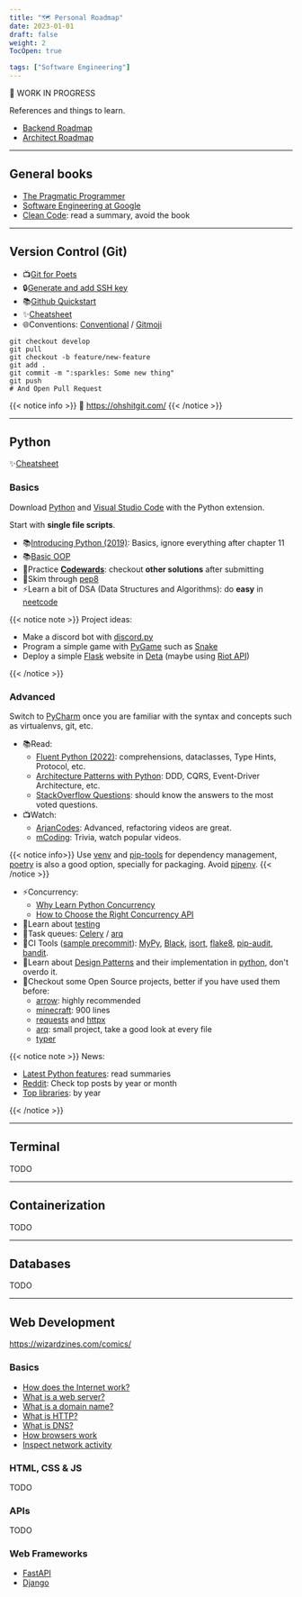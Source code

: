```yaml
---
title: "🗺️ Personal Roadmap"
date: 2023-01-01
draft: false
weight: 2
TocOpen: true

tags: ["Software Engineering"]
---
```


🚧 WORK IN PROGRESS

References and things to learn.

<!--more-->

- [Backend Roadmap](https://roadmap.sh/backend/)
- [Architect Roadmap](https://roadmap.sh/software-architect/)

---

## General books

- [The Pragmatic Programmer](https://pragprog.com/titles/tpp20/the-pragmatic-programmer-20th-anniversary-edition/)
- [Software Engineering at Google](https://abseil.io/resources/swe-book)
- [Clean Code](https://gist.github.com/wojteklu/73c6914cc446146b8b533c0988cf8d29): read a summary, avoid the book

---

## Version Control (Git)

- 📺[Git for Poets](https://www.youtube.com/playlist?list=PLRqwX-V7Uu6ZF9C0YMKuns9sLDzK6zoiV)
- 🔒️[Generate and add SSH key](https://docs.github.com/en/authentication/connecting-to-github-with-ssh/adding-a-new-ssh-key-to-your-github-account)
- 📚[Github Quickstart](https://docs.github.com/en/get-started/quickstart/hello-world)
- ✨[Cheatsheet](https://training.github.com/downloads/github-git-cheat-sheet/)
- 🌐Conventions: [Conventional](https://www.conventionalcommits.org/) / [Gitmoji](https://gitmoji.dev/)

```
git checkout develop
git pull
git checkout -b feature/new-feature
git add .
git commit -m ":sparkles: Some new thing"
git push
# And Open Pull Request
```

{{< notice info >}}
💩 https://ohshitgit.com/
{{< /notice >}}

---

## Python

✨[Cheatsheet](https://gto76.github.io/python-cheatsheet/)

### Basics

Download [Python](https://www.python.org/downloads/) and [Visual Studio Code](https://code.visualstudio.com/) with the Python extension.

Start with **single file scripts**.

- 📚[Introducing Python (2019)](https://www.oreilly.com/library/view/introducing-python-2nd/9781492051374/): Basics, ignore everything after chapter 11
- 📚[Basic OOP](https://realpython.com/python3-object-oriented-programming/)
- 🥋Practice [**Codewards**](codewars.com/): checkout **other solutions** after submitting
- 🎨Skim through [pep8](https://peps.python.org/pep-0008/)
- ⚡️Learn a bit of DSA (Data Structures and Algorithms): do **easy** in [neetcode](https://neetcode.io/roadmap)

{{< notice note >}}
Project ideas:

- Make a discord bot with [discord.py](https://discordpy.readthedocs.io/)
- Program a simple game with [PyGame](https://www.pygame.org/docs/) such as [Snake](https://www.geeksforgeeks.org/snake-game-in-python-using-pygame-module/)
- Deploy a simple [Flask](https://flask.palletsprojects.com/en/2.2.x/) website in [Deta](https://www.deta.sh/) (maybe using [Riot API](https://developer.riotgames.com/))

{{< /notice >}}

### Advanced

Switch to [PyCharm](https://www.jetbrains.com/pycharm/) once you are familiar with the syntax and concepts such as virtualenvs, git, etc.

- 📚Read:
  - [Fluent Python (2022)](https://www.oreilly.com/library/view/fluent-python-2nd/9781492056348/):
    comprehensions, dataclasses, Type Hints, Protocol, etc.
  - [Architecture Patterns with Python](https://www.cosmicpython.com/book/preface.html):
    DDD, CQRS, Event-Driver Architecture, etc.
  - [StackOverflow Questions](https://stackoverflow.com/questions/tagged/python?sort=votes):
    should know the answers to the most voted questions.
- 📺Watch:
  - [ArjanCodes](https://www.youtube.com/@ArjanCodes/videos): Advanced, refactoring videos are great.
  - [mCoding](https://www.youtube.com/channel/UCaiL2GDNpLYH6Wokkk1VNcg): Trivia, watch popular videos.

{{< notice info>}}
Use [venv](https://docs.python.org/3/library/venv.html) and [pip-tools](https://github.com/jazzband/pip-tools) for dependency management,
[poetry](https://python-poetry.org/) is also a good option, specially for packaging.
Avoid [pipenv](https://github.com/pypa/pipenv).
{{< /notice >}}

- ⚡️Concurrency:
  - [Why Learn Python Concurrency](https://superfastpython.com/why-learn-python-concurrency/)
  - [How to Choose the Right Concurrency API](https://superfastpython.com/python-concurrency-choose-api/)
- 🧪Learn about [testing](https://testdriven.io/guides/complete-python/)
- 🔄Task queues: [Celery](https://docs.celeryq.dev/) / [arq](https://arq-docs.helpmanual.io/)
- 🔧CI Tools ([sample precommit](https://github.com/arrow-py/arrow/blob/74a759b88447b6ecd9fd5de610f272c8fb6130a2/.pre-commit-config.yaml)):
  [MyPy](https://mypy.readthedocs.io/en/stable/),
  [Black](https://black.readthedocs.io/en/stable/),
  [isort](https://pycqa.github.io/isort/),
  [flake8](https://flake8.pycqa.org/en/latest/),
  [pip-audit](https://github.com/pypa/pip-audit),
  [bandit](https://bandit.readthedocs.io/en/latest/).
- 🧰Learn about [Design Patterns](https://refactoring.guru/design-patterns) and their implementation in [python](https://github.com/faif/python-patterns), don't overdo it.
- 📜Checkout some Open Source projects, better if you have used them before:
  - [arrow](https://github.com/arrow-py/arrow): highly recommended
  - [minecraft](https://github.com/fogleman/Minecraft): 900 lines
  - [requests](https://github.com/psf/requests) and [httpx](https://github.com/encode/httpx)
  - [arq](https://github.com/samuelcolvin/arq): small project, take a good look at every file
  - [typer](https://github.com/tiangolo/typer)

{{< notice note >}}
News:

- [Latest Python features](https://docs.python.org/3/whatsnew/index.html): read summaries
- [Reddit](https://www.reddit.com/r/Python/top/?t=month): Check top posts by year or month
- [Top libraries](https://tryolabs.com/blog/2022/12/26/top-python-libraries-2022): by year

{{< /notice >}}

---

## Terminal

TODO

---

## Containerization

TODO

---

## Databases

TODO

---

## Web Development

https://wizardzines.com/comics/

### Basics

- [How does the Internet work?](https://developer.mozilla.org/en-US/docs/Learn/Common_questions/How_does_the_Internet_work)
- [What is a web server?](https://developer.mozilla.org/en-US/docs/Learn/Common_questions/What_is_a_web_server)
- [What is a domain name?](https://developer.mozilla.org/en-US/docs/Learn/Common_questions/What_is_a_domain_name)
- [What is HTTP?](https://www.cloudflare.com/en-gb/learning/ddos/glossary/hypertext-transfer-protocol-http/)
- [What is DNS?](https://www.cloudflare.com/en-gb/learning/dns/what-is-dns/)
- [How browsers work](https://developer.mozilla.org/en-US/docs/Web/Performance/How_browsers_work)
- [Inspect network activity](https://developer.chrome.com/docs/devtools/network/)

### HTML, CSS & JS

TODO

### APIs

TODO

### Web Frameworks

- [FastAPI](https://fastapi.tiangolo.com/)
- [Django](https://www.djangoproject.com/)
